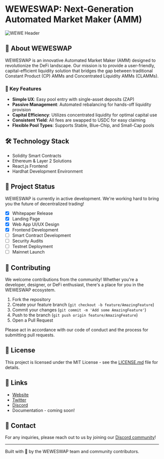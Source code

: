 # WEWESWAP: Next-Generation Automated Market Maker (AMM)

![WEWE Header](https://github.com/weweswap/resources/blob/main/logos/covers/wewecoin-cover-1500x500.jfif)

## 🚀 About WEWESWAP

WEWESWAP is an innovative Automated Market Maker (AMM) designed to revolutionize the DeFi landscape. Our mission is to provide a user-friendly, capital-efficient liquidity solution that bridges the gap between traditional Constant Product (CP) AMMs and Concentrated Liquidity AMMs (CLAMMs).

### 🌟 Key Features

- **Simple UX**: Easy pool entry with single-asset deposits (ZAP)
- **Passive Management**: Automated rebalancing for hands-off liquidity provision
- **Capital Efficiency**: Utilizes concentrated liquidity for optimal capital use
- **Consistent Yield**: All fees are swapped to USDC for easy claiming
- **Flexible Pool Types**: Supports Stable, Blue-Chip, and Small-Cap pools

## 🛠️ Technology Stack

- Solidity Smart Contracts
- Ethereum & Layer 2 Solutions
- React.js Frontend
- Hardhat Development Environment

## 🚧 Project Status

WEWESWAP is currently in active development. We're working hard to bring you the future of decentralized trading!

- [x] Whitepaper Release
- [x] Landing Page
- [x] Web App UI/UX Design
- [x] Frontend Development
- [ ] Smart Contract Development
- [ ] Security Audits
- [ ] Testnet Deployment
- [ ] Mainnet Launch

## 🤝 Contributing

We welcome contributions from the community! Whether you're a developer, designer, or DeFi enthusiast, there's a place for you in the WEWESWAP ecosystem.

1. Fork the repository
2. Create your feature branch (`git checkout -b feature/AmazingFeature`)
3. Commit your changes (`git commit -m 'Add some AmazingFeature'`)
4. Push to the branch (`git push origin feature/AmazingFeature`)
5. Open a Pull Request

Please act in accordance with our code of conduct and the process for submitting pull requests.

## 📜 License

This project is licensed under the MIT License - see the [LICENSE.md](LICENSE) file for details.

## 🔗 Links

- [Website](https://weweswap.com)
- [Twitter](https://x.com/weweswap)
- [Discord](https://discord.gg/WPeD2uHrcV)
- Documentation - coming soon!

## 💬 Contact

For any inquiries, please reach out to us by joining our [Discord community](https://discord.gg/WPeD2uHrcV)!

---

Built with 💚 by the WEWESWAP team and community contributors.
